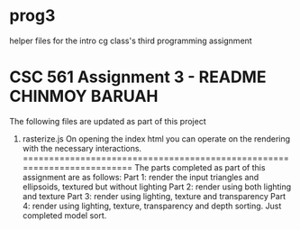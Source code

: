 # prog3
helper files for the intro cg class's third programming assignment

CSC 561 Assignment 3 - README CHINMOY BARUAH
========================================================================
The following files are updated as part of this project
1. rasterize.js
On opening the index html you can operate on the rendering with the necessary interactions.
========================================================================
The parts completed as part of this assignment are as follows:
Part 1: render the input triangles and ellipsoids, textured but without lighting
Part 2: render using both lighting and texture
Part 3: render using lighting, texture and transparency
Part 4: render using lighting, texture, transparency and depth sorting. Just completed model sort.


